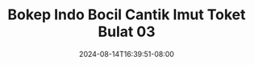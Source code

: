 --- 
title: "Bokep Indo Bocil Cantik Imut Toket Bulat 03"
description: "download   Bokep Indo Bocil Cantik Imut Toket Bulat 03 terbaru full baru"
date: 2024-08-14T16:39:51-08:00
file_code: "ucjr13duclpj"
draft: false
cover: "injc3ctwtnwycw6g.jpg"
tags: ["Bokep", "Indo", "Bocil", "Cantik", "Imut", "Toket", "Bulat", "bokep-indo", "bokep-viral", "bokep-ig"]
length: 60
fld_id: "1392249"
foldername: "abgh"
categories: ["abgh"]
views: 44
---